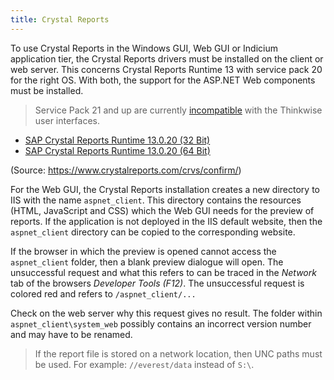 ```yaml
---
title: Crystal Reports
---
```


To use Crystal Reports in the Windows GUI, Web GUI or Indicium application tier, the Crystal Reports drivers must be installed on the client or web server. 
This concerns Crystal Reports Runtime 13 with service pack 20 for the right OS. With both, the support for the ASP.NET Web components
must be installed.

> Service Pack 21 and up are currently [incompatible](https://wiki.scn.sap.com/wiki/display/BOBJ/Crystal+Reports%2C+Developer+for+Visual+Studio+Downloads) with the Thinkwise user interfaces.

- [SAP Crystal Reports Runtime 13.0.20 (32 Bit)](http://downloads.businessobjects.com/akdlm/cr4vs2010/CRforVS_redist_install_32bit_13_0_20.zip)
- [SAP Crystal Reports Runtime 13.0.20 (64 Bit)](http://downloads.businessobjects.com/akdlm/cr4vs2010/CRforVS_redist_install_64bit_13_0_20.zip)

(Source: <https://www.crystalreports.com/crvs/confirm/>)

For the Web GUI, the Crystal Reports installation creates a new directory to IIS with the name `aspnet_client`. This directory contains
the resources (HTML, JavaScript and CSS) which the Web GUI needs for the preview of reports. If the application is not
deployed in the IIS default website, then the `aspnet_client` directory can be copied to the corresponding website.

If the browser in which the preview is opened cannot access the `aspnet_client` folder, then a blank preview dialogue will open.
The unsuccessful request and what this refers to can be traced in the *Network* tab of the browsers *Developer Tools (F12)*. 
The unsuccessful request is colored red and refers to `/aspnet_client/...`

Check on the web server why this request gives no result. The folder within `aspnet_client\system_web` possibly contains an
incorrect version number and may have to be renamed.

> If the report file is stored on a network location, then UNC paths must be used. For example: `//everest/data`
> instead of `S:\`.
